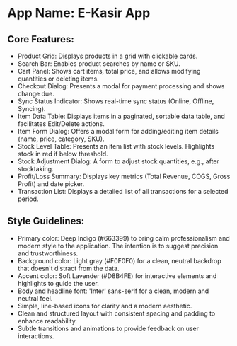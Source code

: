 # **App Name**: E-Kasir App

## Core Features:

- Product Grid: Displays products in a grid with clickable cards.
- Search Bar: Enables product searches by name or SKU.
- Cart Panel: Shows cart items, total price, and allows modifying quantities or deleting items.
- Checkout Dialog: Presents a modal for payment processing and shows change due.
- Sync Status Indicator: Shows real-time sync status (Online, Offline, Syncing).
- Item Data Table: Displays items in a paginated, sortable data table, and facilitates Edit/Delete actions.
- Item Form Dialog: Offers a modal form for adding/editing item details (name, price, category, SKU).
- Stock Level Table: Presents an item list with stock levels. Highlights stock in red if below threshold.
- Stock Adjustment Dialog: A form to adjust stock quantities, e.g., after stocktaking.
- Profit/Loss Summary: Displays key metrics (Total Revenue, COGS, Gross Profit) and date picker.
- Transaction List: Displays a detailed list of all transactions for a selected period.

## Style Guidelines:

- Primary color: Deep Indigo (#663399) to bring calm professionalism and modern style to the application. The intention is to suggest precision and trustworthiness.
- Background color: Light gray (#F0F0F0) for a clean, neutral backdrop that doesn't distract from the data.
- Accent color: Soft Lavender (#D8B4FE) for interactive elements and highlights to guide the user.
- Body and headline font: 'Inter' sans-serif for a clean, modern and neutral feel.
- Simple, line-based icons for clarity and a modern aesthetic.
- Clean and structured layout with consistent spacing and padding to enhance readability.
- Subtle transitions and animations to provide feedback on user interactions.
